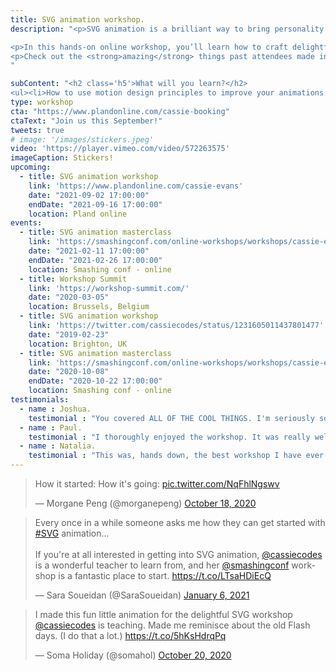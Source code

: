 ```yaml
---
title: SVG animation workshop.
description: "<p>SVG animation is a brilliant way to bring personality and character to an online experience. But in an industry focused on metrics, these whimsical details are often overlooked or undervalued.<p>

<p>In this hands-on online workshop, you’ll learn how to craft delightful animations using SVG, CSS and GSAP, and have a ton of fun while doing it.</p>
<p>Check out the <strong>amazing</strong> things past attendees made in this <a href='https://codepen.io/collection/Xvbjpy'>codepen collection</a></p>
"

subContent: "<h2 class='h5'>What will you learn?</h2>
<ul><li>How to use motion design principles to improve your animations.</li><li>How best to structure and optimize your SVG for <strong>performance and accessibility</strong>.</li><li>Unlocking SVG’s superpowers — <strong>clipping, masking</strong> and <strong>filters</strong>.</li><li>How to <strong>animate SVG with CSS</strong> and the gotcha’s to be aware of.</li><li>Utilizing a <strong>JavaScript animation library</strong> for more complex animations — <a href='https://greensock.com/'>Greensock</a>.</li><li>Creating animation with personality — choosing the right <strong>ease and timing</strong>.</li><li>Planning out and structuring your animation.</li><li>Achieving effects like stroke animation and morphing with Greensock’s plugins.</li><li><strong>Debugging</strong> your animations &amp; avoiding common pitfalls.</li><li>How to use your new powers responsibly — respecting user preferences.</li></ul>"
type: workshop
cta: "https://www.plandonline.com/cassie-booking"
ctaText: "Join us this September!"
tweets: true
# image: '/images/stickers.jpeg'
video: 'https://player.vimeo.com/video/572263575'
imageCaption: Stickers!
upcoming:
  - title: SVG animation workshop
    link: 'https://www.plandonline.com/cassie-evans'
    date: "2021-09-02 17:00:00"
    endDate: "2021-09-16 17:00:00"
    location: Pland online
events:
  - title: SVG animation masterclass
    link: 'https://smashingconf.com/online-workshops/workshops/cassie-evans-feb'
    date: "2021-02-11 17:00:00"
    endDate: "2021-02-26 17:00:00"
    location: Smashing conf - online
  - title: Workshop Summit
    link: 'https://workshop-summit.com/'
    date: "2020-03-05"
    location: Brussels, Belgium
  - title: SVG animation workshop
    link: 'https://twitter.com/cassiecodes/status/1231605011437801477'
    date: "2019-02-23"
    location: Brighton, UK
  - title: SVG animation masterclass
    link: 'https://smashingconf.com/online-workshops/workshops/cassie-evans'
    date: "2020-10-08"
    endDate: "2020-10-22 17:00:00"
    location: Smashing conf - online
testimonials:
  - name : Joshua.
    testimonial : "You covered ALL OF THE COOL THINGS. I'm seriously so excited to make a ton of cool stuff. It was all so helpful and inspiring and imo you can't put a price on inspiration!"
  - name : Paul.
    testimonial : "I thoroughly enjoyed the workshop. It was really well paced, everything explained in detail and the docs are outstanding."
  - name : Natalia.
    testimonial : "This was, hands down, the best workshop I have ever participated in. Not only was I able to enjoy myself during our lessons (even though I was coding after a full day of coding), I couldn't wait for the next ones to come."
---
```


<blockquote class="twitter-tweet"><p lang="en" dir="ltr">How it started: How it&#39;s going: <a href="https://t.co/NqFhlNgswv">pic.twitter.com/NqFhlNgswv</a></p>&mdash; Morgane Peng (@morganepeng) <a href="https://twitter.com/morganepeng/status/1317863074590752773?ref_src=twsrc%5Etfw">October 18, 2020</a></blockquote> <script async src="https://platform.twitter.com/widgets.js" charset="utf-8"></script>

<blockquote class="twitter-tweet"><p lang="en" dir="ltr">Every once in a while someone asks me how they can get started with <a href="https://twitter.com/hashtag/SVG?src=hash&amp;ref_src=twsrc%5Etfw">#SVG</a> animation...<br><br>If you&#39;re at all interested in getting into SVG animation, <a href="https://twitter.com/cassiecodes?ref_src=twsrc%5Etfw">@cassiecodes</a> is a wonderful teacher to learn from, and her <a href="https://twitter.com/smashingconf?ref_src=twsrc%5Etfw">@smashingconf</a> workshop is a fantastic place to start. <a href="https://t.co/LTsaHDiEcQ">https://t.co/LTsaHDiEcQ</a></p>&mdash; Sara Soueidan (@SaraSoueidan) <a href="https://twitter.com/SaraSoueidan/status/1346777634076766208?ref_src=twsrc%5Etfw">January 6, 2021</a></blockquote> <script async src="https://platform.twitter.com/widgets.js" charset="utf-8"></script>

<blockquote class="twitter-tweet"><p lang="en" dir="ltr">I made this fun little animation for the delightful SVG workshop <a href="https://twitter.com/cassiecodes?ref_src=twsrc%5Etfw">@cassiecodes</a> is teaching. Made me reminisce about the old Flash days. (I do that a lot.) <a href="https://t.co/5hKsHdrqPq">https://t.co/5hKsHdrqPq</a></p>&mdash; Soma Holiday (@somahol) <a href="https://twitter.com/somahol/status/1318434912446205952?ref_src=twsrc%5Etfw">October 20, 2020</a></blockquote> <script async src="https://platform.twitter.com/widgets.js" charset="utf-8"></script>
